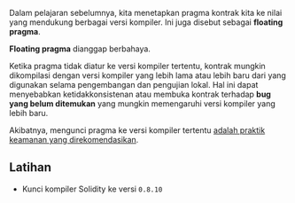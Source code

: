 Dalam pelajaran sebelumnya, kita menetapkan pragma kontrak kita ke nilai yang mendukung berbagai versi kompiler. Ini juga disebut sebagai **floating pragma**.

**Floating pragma** dianggap berbahaya.

Ketika pragma tidak diatur ke versi kompiler tertentu, kontrak mungkin dikompilasi dengan versi kompiler yang lebih lama atau lebih baru dari yang digunakan selama pengembangan dan pengujian lokal. Hal ini dapat menyebabkan ketidakkonsistenan atau membuka kontrak terhadap **bug yang belum ditemukan** yang mungkin memengaruhi versi kompiler yang lebih baru.

Akibatnya, mengunci pragma ke versi kompiler tertentu [adalah praktik keamanan yang direkomendasikan](https://consensys.github.io/smart-contract-best-practices/development-recommendations/solidity-specific/locking-pragmas/).

## Latihan

- Kunci kompiler Solidity ke versi `0.8.10`
